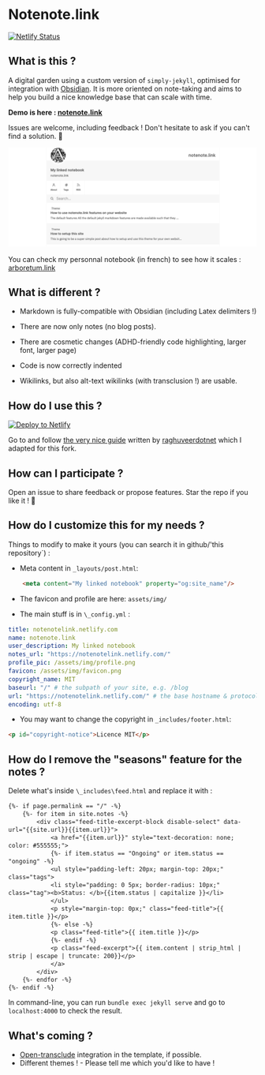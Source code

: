 # Notenote.link
[![Netlify Status](https://api.netlify.com/api/v1/badges/7b37d412-1240-44dd-8539-a7001465b57a/deploy-status)](https://app.netlify.com/sites/notenotelink/deploys)
## What is this ?
A digital garden using a custom version of ``simply-jekyll``, optimised for integration with [Obsidian](https://obsidian.md). It is more oriented on note-taking and aims to help you build a nice knowledge base that can scale with time. 

**Demo is here : [notenote.link](https://notenotelink.netlify.com)**

Issues are welcome, including feedback ! Don't hesitate to ask if you can't find a solution. 💫

![screenshot](/assets/img/screenshot.png)



You can check my personnal notebook (in french) to see how it scales : [arboretum.link](https://arboretum.link)

## What is different ?

- Markdown is fully-compatible with Obsidian (including Latex delimiters !)

- There are now only notes (no blog posts).

- There are cosmetic changes (ADHD-friendly code highlighting, larger font, larger page)

- Code is now correctly indented

- Wikilinks, but also alt-text wikilinks (with transclusion !) are usable.

## How do I use this ?

[![Deploy to Netlify](https://www.netlify.com/img/deploy/button.svg)](https://app.netlify.com/start/deploy?repository=https://github.com/Maxence-L/notenote.link)

Go to  and follow [the very nice guide](https://notenote.link/notes/how-to-setup-this-site) written by [raghuveerdotnet](https://github.com/raghuveerdotnet) which I adapted for this fork.

## How can I participate ?

Open an issue to share feedback or propose features. Star the repo if you like it ! 🌟

## How do I customize this for my needs ?

Things to modify to make it yours (you can search it in github/'this repository`) :

- Meta content in `_layouts/post.html`:
````html
    <meta content="My linked notebook" property="og:site_name"/>
````

- The favicon and profile are here:
`assets/img/`

- The main stuff is in ``\_config.yml`` :
````yaml
title: notenotelink.netlify.com
name: notenote.link
user_description: My linked notebook
notes_url: "https://notenotelink.netlify.com/"
profile_pic: /assets/img/profile.png
favicon: /assets/img/favicon.png
copyright_name: MIT
baseurl: "/" # the subpath of your site, e.g. /blog
url: "https://notenotelink.netlify.com/" # the base hostname & protocol for your site, e.g. http://example.com
encoding: utf-8
````

- You may want to change the copyright in `_includes/footer.html`:
```html
<p id="copyright-notice">Licence MIT</p>
```

## How do I remove the "seasons" feature for the notes ?

Delete what's inside `\_includes\feed.html` and replace it with :

```liquid
{%- if page.permalink == "/" -%}
    {%- for item in site.notes -%}
        <div class="feed-title-excerpt-block disable-select" data-url="{{site.url}}{{item.url}}">
            <a href="{{item.url}}" style="text-decoration: none; color: #555555;">
            {%- if item.status == "Ongoing" or item.status == "ongoing" -%}
            <ul style="padding-left: 20px; margin-top: 20px;" class="tags">
            <li style="padding: 0 5px; border-radius: 10px;" class="tag"><b>Status: </b>{{item.status | capitalize }}</li>
            </ul>
            <p style="margin-top: 0px;" class="feed-title">{{ item.title }}</p>
            {%- else -%}
            <p class="feed-title">{{ item.title }}</p>
            {%- endif -%}
            <p class="feed-excerpt">{{ item.content | strip_html | strip | escape | truncate: 200}}</p>
            </a>
        </div>
    {%- endfor -%}
{%- endif -%}
````

In command-line, you can run `bundle exec jekyll serve` and go to `localhost:4000` to check the result.

## What's coming ?

- [Open-transclude](https://subpixel.space/entries/open-transclude/) integration in the template, if possible.
- Different themes ! - Please tell me which you'd like to have !
